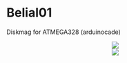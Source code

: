 # Belial01
Diskmag for ATMEGA328 (arduinocade)
<center><img src="boxArduinocade.jpg"></center>
<center><img src="boxArduinocade2.jpg"></center>
